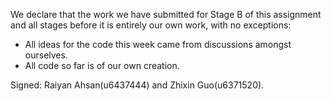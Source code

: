 We declare that the work we have submitted for Stage B of this assignment and all stages before it is entirely our own work, with no exceptions:

* All ideas for the code this week came from discussions amongst ourselves.
* All code so far is of our own creation.


Signed: Raiyan Ahsan(u6437444) and Zhixin Guo(u6371520).
